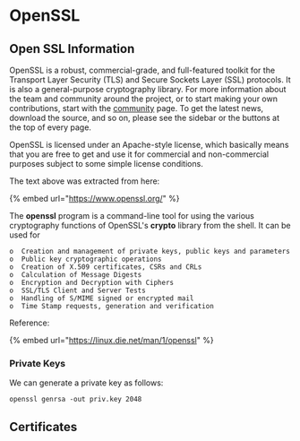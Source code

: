 # OpenSSL

## Open SSL Information

OpenSSL is a robust, commercial-grade, and full-featured toolkit for the Transport Layer Security \(TLS\) and Secure Sockets Layer \(SSL\) protocols. It is also a general-purpose cryptography library. For more information about the team and community around the project, or to start making your own contributions, start with the [community](https://www.openssl.org/community) page. To get the latest news, download the source, and so on, please see the sidebar or the buttons at the top of every page.

OpenSSL is licensed under an Apache-style license, which basically means that you are free to get and use it for commercial and non-commercial purposes subject to some simple license conditions.

The text above was extracted from here:

{% embed url="https://www.openssl.org/" %}

The **openssl** program is a command-line tool for using the various cryptography functions of OpenSSL's **crypto** library from the shell. It can be used for

```text
o  Creation and management of private keys, public keys and parameters
o  Public key cryptographic operations
o  Creation of X.509 certificates, CSRs and CRLs
o  Calculation of Message Digests
o  Encryption and Decryption with Ciphers
o  SSL/TLS Client and Server Tests
o  Handling of S/MIME signed or encrypted mail
o  Time Stamp requests, generation and verification
```

Reference:

{% embed url="https://linux.die.net/man/1/openssl" %}

### Private Keys

We can generate a private key as follows:

```text
openssl genrsa -out priv.key 2048
```

## Certificates



